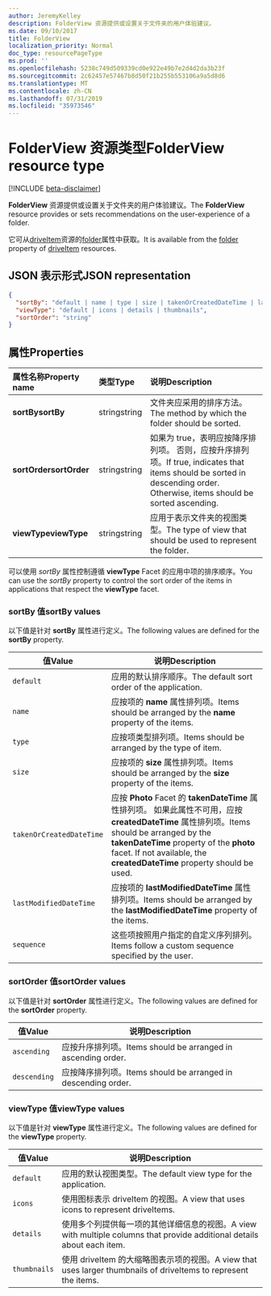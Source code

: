 ```yaml
---
author: JeremyKelley
description: FolderView 资源提供或设置关于文件夹的用户体验建议。
ms.date: 09/10/2017
title: FolderView
localization_priority: Normal
doc_type: resourcePageType
ms.prod: ''
ms.openlocfilehash: 5238c749d509339cd0e922e49b7e2d4d2da3b23f
ms.sourcegitcommit: 2c62457e57467b8d50f21b255b553106a9a5d8d6
ms.translationtype: MT
ms.contentlocale: zh-CN
ms.lasthandoff: 07/31/2019
ms.locfileid: "35973546"
---
```

# <a name="folderview-resource-type"></a><span data-ttu-id="4b080-103">FolderView 资源类型</span><span class="sxs-lookup"><span data-stu-id="4b080-103">FolderView resource type</span></span>

[!INCLUDE [beta-disclaimer](../../includes/beta-disclaimer.md)]

<span data-ttu-id="4b080-104">**FolderView** 资源提供或设置关于文件夹的用户体验建议。</span><span class="sxs-lookup"><span data-stu-id="4b080-104">The **FolderView** resource provides or sets recommendations on the user-experience of a folder.</span></span>

<span data-ttu-id="4b080-105">它可从[driveItem][item-resource]资源的[folder][folder-facet]属性中获取。</span><span class="sxs-lookup"><span data-stu-id="4b080-105">It is available from the [folder][folder-facet] property of [driveItem][item-resource] resources.</span></span>

## <a name="json-representation"></a><span data-ttu-id="4b080-106">JSON 表示形式</span><span class="sxs-lookup"><span data-stu-id="4b080-106">JSON representation</span></span>

<!-- { "blockType": "resource", "@odata.type": "microsoft.graph.folderView" } -->

```json
{
  "sortBy": "default | name | type | size | takenOrCreatedDateTime | lastModifiedDateTime | sequence",
  "viewType": "default | icons | details | thumbnails",
  "sortOrder": "string"
}
```

## <a name="properties"></a><span data-ttu-id="4b080-107">属性</span><span class="sxs-lookup"><span data-stu-id="4b080-107">Properties</span></span>

| <span data-ttu-id="4b080-108">属性名称</span><span class="sxs-lookup"><span data-stu-id="4b080-108">Property name</span></span>         | <span data-ttu-id="4b080-109">类型</span><span class="sxs-lookup"><span data-stu-id="4b080-109">Type</span></span>   | <span data-ttu-id="4b080-110">说明</span><span class="sxs-lookup"><span data-stu-id="4b080-110">Description</span></span>
|:----------------------|:-------|:--------------------------------------------
| <span data-ttu-id="4b080-111">**sortBy**</span><span class="sxs-lookup"><span data-stu-id="4b080-111">**sortBy**</span></span>            | <span data-ttu-id="4b080-112">string</span><span class="sxs-lookup"><span data-stu-id="4b080-112">string</span></span> | <span data-ttu-id="4b080-113">文件夹应采用的排序方法。</span><span class="sxs-lookup"><span data-stu-id="4b080-113">The method by which the folder should be sorted.</span></span>
| <span data-ttu-id="4b080-114">**sortOrder**</span><span class="sxs-lookup"><span data-stu-id="4b080-114">**sortOrder**</span></span>         | <span data-ttu-id="4b080-115">string</span><span class="sxs-lookup"><span data-stu-id="4b080-115">string</span></span> | <span data-ttu-id="4b080-p101">如果为 true，表明应按降序排列项。 否则，应按升序排列项。</span><span class="sxs-lookup"><span data-stu-id="4b080-p101">If true, indicates that items should be sorted in descending order. Otherwise, items should be sorted ascending.</span></span>
| <span data-ttu-id="4b080-118">**viewType**</span><span class="sxs-lookup"><span data-stu-id="4b080-118">**viewType**</span></span>          | <span data-ttu-id="4b080-119">string</span><span class="sxs-lookup"><span data-stu-id="4b080-119">string</span></span> | <span data-ttu-id="4b080-120">应用于表示文件夹的视图类型。</span><span class="sxs-lookup"><span data-stu-id="4b080-120">The type of view that should be used to represent the folder.</span></span>

<span data-ttu-id="4b080-121">可以使用 _sortBy_ 属性控制遵循 **viewType** Facet 的应用中项的排序顺序。</span><span class="sxs-lookup"><span data-stu-id="4b080-121">You can use the _sortBy_ property to control the sort order of the items in applications that respect the **viewType** facet.</span></span>

### <a name="sortby-values"></a><span data-ttu-id="4b080-122">sortBy 值</span><span class="sxs-lookup"><span data-stu-id="4b080-122">sortBy values</span></span>

<span data-ttu-id="4b080-123">以下值是针对 **sortBy** 属性进行定义。</span><span class="sxs-lookup"><span data-stu-id="4b080-123">The following values are defined for the **sortBy** property.</span></span>

| <span data-ttu-id="4b080-124">值</span><span class="sxs-lookup"><span data-stu-id="4b080-124">Value</span></span>                    | <span data-ttu-id="4b080-125">说明</span><span class="sxs-lookup"><span data-stu-id="4b080-125">Description</span></span>
| ------------------------ | --------------------------------------------------
| `default`                | <span data-ttu-id="4b080-126">应用的默认排序顺序。</span><span class="sxs-lookup"><span data-stu-id="4b080-126">The default sort order of the application.</span></span>
| `name`                   | <span data-ttu-id="4b080-127">应按项的 **name** 属性排列项。</span><span class="sxs-lookup"><span data-stu-id="4b080-127">Items should be arranged by the **name** property of the items.</span></span>
| `type`                   | <span data-ttu-id="4b080-128">应按项类型排列项。</span><span class="sxs-lookup"><span data-stu-id="4b080-128">Items should be arranged by the type of item.</span></span>
| `size`                   | <span data-ttu-id="4b080-129">应按项的 **size** 属性排列项。</span><span class="sxs-lookup"><span data-stu-id="4b080-129">Items should be arranged by the **size** property of the items.</span></span>
| `takenOrCreatedDateTime` | <span data-ttu-id="4b080-p102">应按 **Photo** Facet 的 **takenDateTime** 属性排列项。 如果此属性不可用，应按 **createdDateTime** 属性排列项。</span><span class="sxs-lookup"><span data-stu-id="4b080-p102">Items should be arranged by the **takenDateTime** property of the **photo** facet. If not available, the **createdDateTime** property should be used.</span></span>
| `lastModifiedDateTime`   | <span data-ttu-id="4b080-132">应按项的 **lastModifiedDateTime** 属性排列项。</span><span class="sxs-lookup"><span data-stu-id="4b080-132">Items should be arranged by the **lastModifiedDateTime** property of the items.</span></span>
| `sequence`               | <span data-ttu-id="4b080-133">这些项按照用户指定的自定义序列排列。</span><span class="sxs-lookup"><span data-stu-id="4b080-133">Items follow a custom sequence specified by the user.</span></span>


### <a name="sortorder-values"></a><span data-ttu-id="4b080-134">sortOrder 值</span><span class="sxs-lookup"><span data-stu-id="4b080-134">sortOrder values</span></span>

<span data-ttu-id="4b080-135">以下值是针对 **sortOrder** 属性进行定义。</span><span class="sxs-lookup"><span data-stu-id="4b080-135">The following values are defined for the **sortOrder** property.</span></span>

| <span data-ttu-id="4b080-136">值</span><span class="sxs-lookup"><span data-stu-id="4b080-136">Value</span></span>        | <span data-ttu-id="4b080-137">说明</span><span class="sxs-lookup"><span data-stu-id="4b080-137">Description</span></span>
| ------------ | --------------------------------------------------------------
| `ascending`  | <span data-ttu-id="4b080-138">应按升序排列项。</span><span class="sxs-lookup"><span data-stu-id="4b080-138">Items should be arranged in ascending order.</span></span>
| `descending` | <span data-ttu-id="4b080-139">应按降序排列项。</span><span class="sxs-lookup"><span data-stu-id="4b080-139">Items should be arranged in descending order.</span></span>


### <a name="viewtype-values"></a><span data-ttu-id="4b080-140">viewType 值</span><span class="sxs-lookup"><span data-stu-id="4b080-140">viewType values</span></span>

<span data-ttu-id="4b080-141">以下值是针对 **viewType** 属性进行定义。</span><span class="sxs-lookup"><span data-stu-id="4b080-141">The following values are defined for the **viewType** property.</span></span>

| <span data-ttu-id="4b080-142">值</span><span class="sxs-lookup"><span data-stu-id="4b080-142">Value</span></span>        | <span data-ttu-id="4b080-143">说明</span><span class="sxs-lookup"><span data-stu-id="4b080-143">Description</span></span>
| ------------ | --------------------------------------------------------------
| `default`    | <span data-ttu-id="4b080-144">应用的默认视图类型。</span><span class="sxs-lookup"><span data-stu-id="4b080-144">The default view type for the application.</span></span>
| `icons`      | <span data-ttu-id="4b080-145">使用图标表示 driveItem 的视图。</span><span class="sxs-lookup"><span data-stu-id="4b080-145">A view that uses icons to represent driveItems.</span></span>
| `details`    | <span data-ttu-id="4b080-146">使用多个列提供每一项的其他详细信息的视图。</span><span class="sxs-lookup"><span data-stu-id="4b080-146">A view with multiple columns that provide additional details about each item.</span></span>
| `thumbnails` | <span data-ttu-id="4b080-147">使用 driveItem 的大缩略图表示项的视图。</span><span class="sxs-lookup"><span data-stu-id="4b080-147">A view that uses larger thumbnails of driveItems to represent the items.</span></span>


[item-resource]: driveitem.md
[folder-facet]: folder.md

<!-- uuid: f9e446fd-190b-4692-a605-bb60e78f1f19
2017-05-03 02:34:40 UTC -->
<!--
{
  "type": "#page.annotation",
  "description": "folderView resource",
  "keywords": "",
  "section": "documentation",
  "tocPath": "",
  "suppressions": []
}
-->
